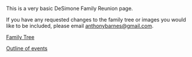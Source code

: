 This is a very basic DeSimone Family Reunion page.  

If you have any requested changes to the family tree or images you would like to be included, please email anthonybarnes@gmail.com.

<A HREF="DeSimone Reunion 2024.htm"> Family Tree </A>

<A HREF="Reunion 2024 Outline.md"> Outline of events </A>
